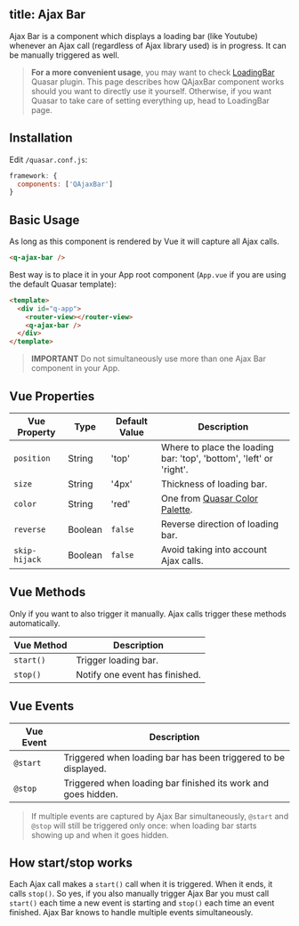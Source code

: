 title: Ajax Bar
---
Ajax Bar is a component which displays a loading bar (like Youtube) whenever an Ajax call (regardless of Ajax library used) is in progress. It can be manually triggered as well.

> **For a more convenient usage**, you may want to check [LoadingBar](/components/loading-bar.html) Quasar plugin. This page describes how QAjaxBar component works should you want to directly use it yourself. Otherwise, if you want Quasar to take care of setting everything up, head to LoadingBar page.

<input type="hidden" data-fullpage-demo="progress/ajax-bar">

## Installation
Edit `/quasar.conf.js`:
```js
framework: {
  components: ['QAjaxBar']
}
```

## Basic Usage
As long as this component is rendered by Vue it will capture all Ajax calls.
``` html
<q-ajax-bar />
```

Best way is to place it in your App root component (`App.vue` if you are using the default Quasar template):
``` html
<template>
  <div id="q-app">
    <router-view></router-view>
    <q-ajax-bar />
  </div>
</template>
```

> **IMPORTANT**
> Do not simultaneously use more than one Ajax Bar component in your App.

## Vue Properties
| Vue Property | Type | Default Value | Description |
| --- | --- | --- | --- |
| `position` | String | 'top' | Where to place the loading bar: 'top', 'bottom', 'left' or 'right'. |
| `size` | String | '4px' | Thickness of loading bar. |
| `color` | String | 'red' | One from [Quasar Color Palette](/components/color-palette.html). |
| `reverse` | Boolean | `false` | Reverse direction of loading bar. |
| `skip-hijack` | Boolean | `false` | Avoid taking into account Ajax calls. |

## Vue Methods
Only if you want to also trigger it manually. Ajax calls trigger these methods automatically.

| Vue Method | Description |
| --- | --- |
| `start()` | Trigger loading bar. |
| `stop()` | Notify one event has finished. |

## Vue Events
| Vue Event | Description |
| --- | --- |
| `@start` | Triggered when loading bar has been triggered to be displayed. |
| `@stop` | Triggered when loading bar finished its work and goes hidden. |

> If multiple events are captured by Ajax Bar simultaneously, `@start` and `@stop` will still be triggered only once: when loading bar starts showing up and when it goes hidden.

## How start/stop works
Each Ajax call makes a `start()` call when it is triggered. When it ends, it calls `stop()`. So yes, if you also manually trigger Ajax Bar you must call `start()` each time a new event is starting and `stop()` each time an event finished. Ajax Bar knows to handle multiple events simultaneously.
